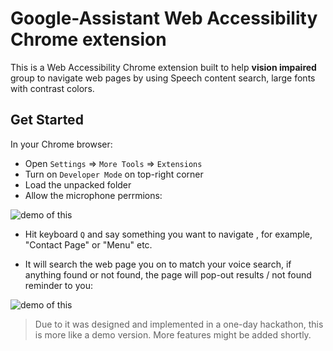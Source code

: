 # Google-Assistant Web Accessibility Chrome extension

This is a Web Accessibility Chrome extension built to help **vision impaired** group to navigate web pages by using Speech content search, large fonts with contrast colors. 

## Get Started

In your Chrome browser:

 - Open `Settings` => `More Tools` => `Extensions`
 - Turn on `Developer Mode` on top-right corner
 - Load the unpacked folder
 - Allow the microphone perrmions: 

![demo of this](/allow_permission.jpg)

 - Hit keyboard `Q` and say something you want to navigate , for example, "Contact Page" or "Menu" etc.

 - It will search the web page you on to match your voice search, if anything found or not found, the page will pop-out results / not found reminder to you:

![demo of this](/Screenshot.jpg)

> Due to it was designed and implemented in a one-day hackathon, this is more like a demo version. More features might be added shortly.

